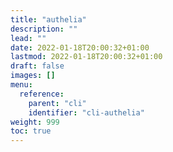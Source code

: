 ```yaml
---
title: "authelia"
description: ""
lead: ""
date: 2022-01-18T20:00:32+01:00
lastmod: 2022-01-18T20:00:32+01:00
draft: false
images: []
menu:
  reference:
    parent: "cli"
    identifier: "cli-authelia"
weight: 999
toc: true
---
```

